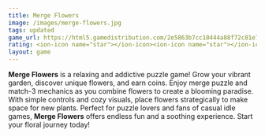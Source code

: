 ```yaml
---
title: Merge Flowers
image: /images/merge-flowers.jpg
tags: updated
game_url: https://html5.gamedistribution.com/2e5863b7cc10444a88f72c81e74502f1/?gd_sdk_referrer_url=https://gamedistribution.com/games/merge-flowers/
rating: <ion-icon name="star"></ion-icon><ion-icon name="star"></ion-icon><ion-icon name="star"></ion-icon><ion-icon name="star"></ion-icon><ion-icon name="star-half"></ion-icon>
layout: game
---
```



**Merge Flowers** is a relaxing and addictive puzzle game! Grow your vibrant garden, discover unique flowers, and earn coins. Enjoy merge puzzle and match-3 mechanics as you combine flowers to create a blooming paradise. With simple controls and cozy visuals, place flowers strategically to make space for new plants. Perfect for puzzle lovers and fans of casual idle games, **Merge Flowers** offers endless fun and a soothing experience. Start your floral journey today!